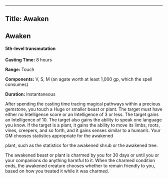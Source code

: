 -------------------------
Title: Awaken
-------------------------

## Awaken

#### 5th-level transmutation


**Casting Time:** 8 hours

**Range:** Touch

**Components:** V, S, M (an agate worth at least 1,000 gp,
which the spell consumes)

**Duration:** Instantaneous


After spending the casting time tracing magical pathways within a
precious gemstone, you touch a Huge or smaller beast or plant. The
target must have either no Intelligence score or an Intelligence of 3 or
less. The target gains an Intelligence of 10. The target also gains the
ability to speak one language you know. If the target is a plant, it
gains the ability to move its limbs, roots, vines, creepers, and so
forth, and it gains senses similar to a human’s. Your GM chooses
statistics appropriate for the awakened

plant, such as the statistics for the awakened shrub or the awakened
tree.

The awakened beast or plant is charmed by you for 30 days or until you
or your companions do anything harmful to it. When the charmed condition
ends, the awakened creature chooses whether to remain friendly to you,
based on how you treated it while it was charmed.



